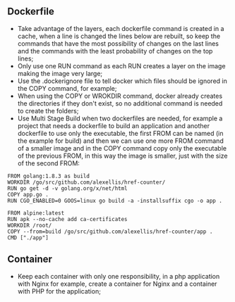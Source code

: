 ## Dockerfile

- Take advantage of the layers, each dockerfile command is created in a cache, when a line is changed the lines below are rebuilt, so keep the commands that have the most possibility of changes on the last lines and the commands with the least probability of changes on the top lines;
- Only use one RUN command as each RUN creates a layer on the image making the image very large;
- Use the .dockerignore file to tell docker which files should be ignored in the COPY command, for example;
- When using the COPY or WROKDIR command, docker already creates the directories if they don't exist, so no additional command is needed to create the folders;
- Use Multi Stage Build when two dockerfiles are needed, for example a project that needs a dockerfile to build an application and another dockerfile to use only the executable, the first FROM can be named (in the example for build) and then we can use one more FROM command of a smaller image and in the COPY command copy only the executable of the previous FROM, in this way the image is smaller, just with the size of the second FROM:

```docker
FROM golang:1.8.3 as build
WORKDIR /go/src/github.com/alexellis/href-counter/
RUN go get -d -v golang.org/x/net/html  
COPY app.go .
RUN CGO_ENABLED=0 GOOS=linux go build -a -installsuffix cgo -o app .

FROM alpine:latest  
RUN apk --no-cache add ca-certificates
WORKDIR /root/
COPY --from=build /go/src/github.com/alexellis/href-counter/app .
CMD ["./app"]
```

## Container

- Keep each container with only one responsibility, in a php application with Nginx for example, create a container for Nginx and a container with PHP for the application;
